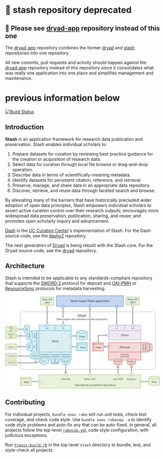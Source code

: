 # :no_entry_sign: stash repository deprecated

## :no_entry_sign: Please see [dryad-app](https://github.com/CDL-Dryad/dryad-app) repository instead of this one

The [dryad-app](https://github.com/CDL-Dryad/dryad-app) repository combines
the former [dryad](https://github.com/CDL-Dryad/dryad) and
[stash](https://github.com/CDL-Dryad/stash) repositories into one repository.

All new commits, pull requests and activity should happen against the
[dryad-app](https://github.com/CDL-Dryad/dryad-app) repository instead of this
repository since it consolidates what was really one application into one
place and simplifies management and maintenance.

# previous information below

[![Build Status](https://travis-ci.org/CDL-Dryad/stash.svg?branch=master)](https://travis-ci.org/CDL-Dryad/stash) 

## Introduction

**Stash** is an application framework for research data publication and
preservation. Stash enables individual scholars to:

1. Prepare datasets for curation by reviewing best practice guidance for
   the creation or acquisition of research data.
2. Select data for curation through local file browse or drag-and-drop
   operation.
3. Describe data in terms of scientifically-meaning metadata.
4. Identify datasets for persistent citation, reference, and retrieval.
5. Preserve, manage, and share data in an appropriate data repository.
6. Discover, retrieve, and reuse data through faceted search and browse.

By alleviating many of the barriers that have historically precluded wider
adoption of open data principles, Stash empowers individual scholars to
assert active curation control over their research outputs; encourages more
widespread data preservation, publication, sharing, and reuse;
and promotes open scholarly inquiry and advancement.

[Dash](https://dash.ucop.edu/) is the
[UC Curation Center](http://www.cdlib.org/uc3/)'s implementation of Stash.
For the Dash source code, see the [dashv2](https://github.com/CDLUC3/dashv2)
repository.

The next generation of [Dryad](https://datadryad.org) is being rebuilt
with the Stash core. For the Dryad source code, see the
[dryad](https://github.com/CDL-Dryad/dryad) repository.

## Architecture

Stash is intended to be applicable to any standards-compliant repository
that supports the
[SWORD 2](https://swordapp.github.io/SWORDv2-Profile/SWORDProfile.html)
protocol for deposit and [OAI-PMH](https://www.openarchives.org/pmh/) or
[ResourceSync](http://www.openarchives.org/rs/1.1/resourcesync) protocols
for metadata harvesting.

![Stash architecture](https://raw.githubusercontent.com/CDLUC3/dash/gh-pages/docs/stash_architecture.png)

## Contributing

For individual projects, `bundle exec rake` will run unit tests, check test
coverage, and check code style. Use `bundle exec rubocop -a` to identify
code style problems and auto-fix any that can be auto-fixed. In general,
all projects follow the top-level [`rubocop.yml`](rubocop.yml) code style
configuration, with judicious exceptions.

Run [`travis-build.rb`](travis-build.rb) in the top-level `stash` directory
to bundle, test, and style-check all projects.


